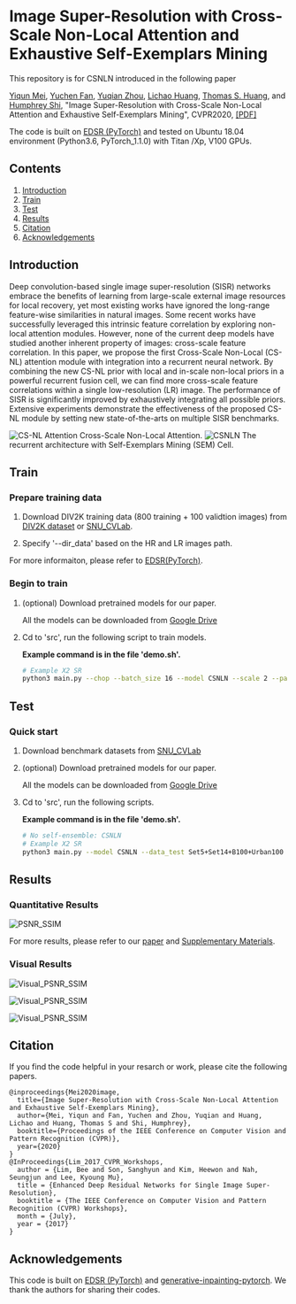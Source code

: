 # Image Super-Resolution with Cross-Scale Non-Local Attention and Exhaustive Self-Exemplars Mining 
This repository is for CSNLN introduced in the following paper

[Yiqun Mei](http://yiqunm2.web.illinois.edu/), [Yuchen Fan](https://scholar.google.com/citations?user=BlfdYL0AAAAJ&hl=en), [Yuqian Zhou](https://yzhouas.github.io/), [Lichao Huang](https://scholar.google.com/citations?user=F2e_jZMAAAAJ&hl=en), [Thomas S. Huang](https://ifp-uiuc.github.io/), and [Humphrey Shi](https://www.humphreyshi.com/), "Image Super-Resolution with Cross-Scale Non-Local Attention and Exhaustive Self-Exemplars Mining", CVPR2020, [[PDF]](/Figs/CSNLN.pdf) 


The code is built on [EDSR (PyTorch)](https://github.com/thstkdgus35/EDSR-PyTorch) and tested on Ubuntu 18.04 environment (Python3.6, PyTorch_1.1.0) with Titan /Xp, V100 GPUs. 
## Contents
1. [Introduction](#introduction)
2. [Train](#train)
3. [Test](#test)
4. [Results](#results)
5. [Citation](#citation)
6. [Acknowledgements](#acknowledgements)

## Introduction

Deep convolution-based single image super-resolution (SISR) networks embrace the benefits of learning from large-scale external image resources for local recovery, yet most existing works have ignored the long-range feature-wise similarities in natural images. Some recent works have successfully leveraged this intrinsic feature correlation by exploring non-local attention modules. However, none of the current deep models have studied another inherent property of images: cross-scale feature correlation. In this paper, we propose the first Cross-Scale Non-Local (CS-NL) attention module with integration into a recurrent neural network. By combining the new CS-NL prior with local and in-scale non-local priors in a powerful recurrent fusion cell, we can find more cross-scale feature correlations within a single low-resolution (LR) image. The performance of SISR is significantly improved by exhaustively integrating all possible priors. Extensive experiments demonstrate the effectiveness of the proposed CS-NL module by setting new state-of-the-arts on multiple SISR benchmarks.

![CS-NL Attention](/Figs/Attention.png)
Cross-Scale Non-Local Attention.
![CSNLN](/Figs/CSNLN.png)
The recurrent architecture with Self-Exemplars Mining (SEM) Cell.

## Train
### Prepare training data 

1. Download DIV2K training data (800 training + 100 validtion images) from [DIV2K dataset](https://data.vision.ee.ethz.ch/cvl/DIV2K/) or [SNU_CVLab](https://cv.snu.ac.kr/research/EDSR/DIV2K.tar).

2. Specify '--dir_data' based on the HR and LR images path. 

For more informaiton, please refer to [EDSR(PyTorch)](https://github.com/thstkdgus35/EDSR-PyTorch).

### Begin to train

1. (optional) Download pretrained models for our paper.

    All the models can be downloaded from [Google Drive](https://drive.google.com/drive/folders/1C--KFcfAsvLM4K0J6td4TqNeiaGsTXd_?usp=sharing)

2. Cd to 'src', run the following script to train models.

    **Example command is in the file 'demo.sh'.**

    ```bash
    # Example X2 SR
    python3 main.py --chop --batch_size 16 --model CSNLN --scale 2 --patch_size 96 --save CSNLN_x2 --n_feats 128 --depth 12 --data_train DIV2K --save_models

    ```

## Test
### Quick start
1. Download benchmark datasets from [SNU_CVLab](https://cv.snu.ac.kr/research/EDSR/benchmark.tar)

1. (optional) Download pretrained models for our paper.

    All the models can be downloaded from [Google Drive](https://drive.google.com/drive/folders/1C--KFcfAsvLM4K0J6td4TqNeiaGsTXd_?usp=sharing)

2. Cd to 'src', run the following scripts.

    **Example command is in the file 'demo.sh'.**

    ```bash
    # No self-ensemble: CSNLN
    # Example X2 SR
    python3 main.py --model CSNLN --data_test Set5+Set14+B100+Urban100 --data_range 801-900 --scale 2 --n_feats 128 --depth 12 --pre_train ../models/model_x2.pt --save_results --test_only --chop
    ```

## Results
### Quantitative Results
![PSNR_SSIM](/Figs/PSNR_SSIM.png)

For more results, please refer to our [paper](/Figs/CSNLN.pdf) and [Supplementary Materials](/Figs/Supplementary_Materials.pdf).
### Visual Results
![Visual_PSNR_SSIM](/Figs/Visual_1.png)

![Visual_PSNR_SSIM](/Figs/Visual_2.png)

![Visual_PSNR_SSIM](/Figs/Visual_3.png)


## Citation
If you find the code helpful in your resarch or work, please cite the following papers.
```
@inproceedings{Mei2020image,
  title={Image Super-Resolution with Cross-Scale Non-Local Attention and Exhaustive Self-Exemplars Mining},
  author={Mei, Yiqun and Fan, Yuchen and Zhou, Yuqian and Huang, Lichao and Huang, Thomas S and Shi, Humphrey},
  booktitle={Proceedings of the IEEE Conference on Computer Vision and Pattern Recognition (CVPR)},
  year={2020}
}
@InProceedings{Lim_2017_CVPR_Workshops,
  author = {Lim, Bee and Son, Sanghyun and Kim, Heewon and Nah, Seungjun and Lee, Kyoung Mu},
  title = {Enhanced Deep Residual Networks for Single Image Super-Resolution},
  booktitle = {The IEEE Conference on Computer Vision and Pattern Recognition (CVPR) Workshops},
  month = {July},
  year = {2017}
}

```
## Acknowledgements
This code is built on [EDSR (PyTorch)](https://github.com/thstkdgus35/EDSR-PyTorch) and [generative-inpainting-pytorch](https://github.com/daa233/generative-inpainting-pytorch). We thank the authors for sharing their codes.


